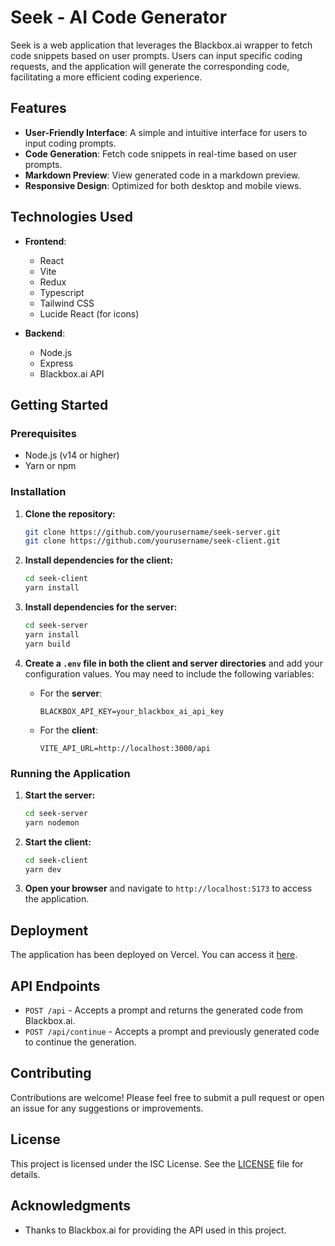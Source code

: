 # Seek - AI Code Generator

Seek is a web application that leverages the Blackbox.ai wrapper to fetch code snippets based on user prompts. Users can input specific coding requests, and the application will generate the corresponding code, facilitating a more efficient coding experience.

## Features

- **User-Friendly Interface**: A simple and intuitive interface for users to input coding prompts.
- **Code Generation**: Fetch code snippets in real-time based on user prompts.
- **Markdown Preview**: View generated code in a markdown preview.
- **Responsive Design**: Optimized for both desktop and mobile views.

## Technologies Used

- **Frontend**:
  - React
  - Vite
  - Redux
  - Typescript
  - Tailwind CSS
  - Lucide React (for icons)

- **Backend**:
  - Node.js
  - Express
  - Blackbox.ai API

## Getting Started

### Prerequisites

- Node.js (v14 or higher)
- Yarn or npm

### Installation

1. **Clone the repository:**
   ```bash
   git clone https://github.com/yourusername/seek-server.git
   git clone https://github.com/yourusername/seek-client.git
   ```

2. **Install dependencies for the client:**
   ```bash
   cd seek-client
   yarn install
   ```

3. **Install dependencies for the server:**
   ```bash
   cd seek-server
   yarn install
   yarn build
   ```

4. **Create a `.env` file in both the client and server directories** and add your configuration values. You may need to include the following variables:

   - For the **server**:
     ```env
     BLACKBOX_API_KEY=your_blackbox_ai_api_key
     ```

   - For the **client**:
     ```env
     VITE_API_URL=http://localhost:3000/api
     ```

### Running the Application

1. **Start the server:**
   ```bash
   cd seek-server
   yarn nodemon
   ```

2. **Start the client:**
   ```bash
   cd seek-client
   yarn dev
   ```

3. **Open your browser** and navigate to `http://localhost:5173` to access the application.

## Deployment

The application has been deployed on Vercel. You can access it [here](https://seek-code.vercel.app).

## API Endpoints

- `POST /api` - Accepts a prompt and returns the generated code from Blackbox.ai.
- `POST /api/continue` - Accepts a prompt and previously generated code to continue the generation.

## Contributing

Contributions are welcome! Please feel free to submit a pull request or open an issue for any suggestions or improvements.

## License

This project is licensed under the ISC License. See the [LICENSE](LICENSE) file for details.

## Acknowledgments

- Thanks to Blackbox.ai for providing the API used in this project.